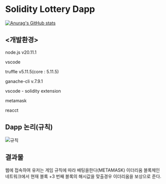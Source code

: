 # Solidity Lottery Dapp


[![Anurag's GitHub stats](https://github-readme-stats.vercel.app/api?username=LEEJINSOL1)](https://github.com/anuraghazra/github-readme-stats)


## <개발환경>

node.js  v20.11.1

vscode

truffle v5.11.5(core : 5.11.5)

ganache-cli v.7.9.1

vscode - solidity extension

metamask

reacct 

## Dapp 논리(규칙)

![규칙](https://github.com/LEEJINSOL1/Lottery-Dapp-/assets/49275914/d58447d8-2f0b-4f81-9b13-2743030a49bf)

## 결과물

웹에 접속하여 유저는 게임 규칙에 따라 배팅을한다(METAMASK)
이더리움 블록체인 네트워크에서 현재 블록 +3 번째 블록의 해시값을 맞출경우 이더리움을 보상으로 준다.





